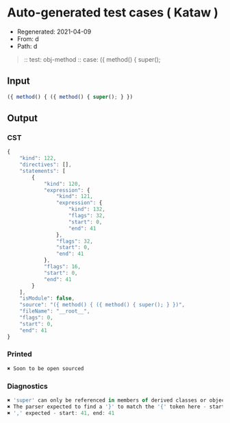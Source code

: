 # Auto-generated test cases ( Kataw )
- Regenerated: 2021-04-09
- From: d
- Path: d
> :: test: obj-method
> :: case: ({ method() { super();
## Input

`````js
({ method() { ({ method() { super(); } })
`````

## Output

### CST

```javascript
{
    "kind": 122,
    "directives": [],
    "statements": [
        {
            "kind": 120,
            "expression": {
                "kind": 121,
                "expression": {
                    "kind": 132,
                    "flags": 32,
                    "start": 0,
                    "end": 41
                },
                "flags": 32,
                "start": 0,
                "end": 41
            },
            "flags": 16,
            "start": 0,
            "end": 41
        }
    ],
    "isModule": false,
    "source": "({ method() { ({ method() { super(); } })",
    "fileName": "__root__",
    "flags": 0,
    "start": 0,
    "end": 41
}
```

### Printed

```javascript
✖ Soon to be open sourced
```

### Diagnostics

```javascript
✖ 'super' can only be referenced in members of derived classes or object literal expressions - start: 33, end: 34
✖ The parser expected to find a '}' to match the '{' token here - start: 41, end: 41
✖ ',' expected - start: 41, end: 41

```

